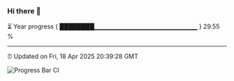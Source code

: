 ### Hi there 👋

⏳ Year progress { ████████▁▁▁▁▁▁▁▁▁▁▁▁▁▁▁▁▁▁▁▁▁▁ } 29.55 %

---

⏰ Updated on Fri, 18 Apr 2025 20:39:28 GMT

![Progress Bar CI](https://github.com/IshwaranRudhara/GIT-ACTION/workflows/Progress%20Bar%20CI/badge.svg)
